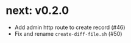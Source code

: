 # next: v0.2.0

- Add admin http route to create record (#46)
- Fix and rename `create-diff-file.sh` (#50)
